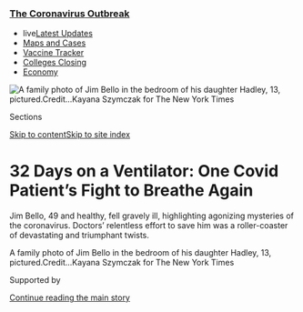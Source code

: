 <div id="app">

<div>

<div>

<div>

</div>

<div data-aria-hidden="false">

<div id="site-content" data-role="main">

<div>

<div class="css-1aor85t" style="opacity:0.000000001;z-index:-1;visibility:hidden">

<div class="css-1hqnpie">

<div class="css-epjblv">

<span class="css-17xtcya">[Health](/section/health)</span><span class="css-x15j1o">|</span><span class="css-fwqvlz">32
Days on a Ventilator: One Covid Patient’s Fight to Breathe
Again</span>

</div>

<div class="css-k008qs">

<div class="css-1iwv8en">

<span class="css-18z7m18"></span>

<div>

</div>

</div>

<span class="css-1n6z4y">https://nyti.ms/3cPFlsl</span>

<div class="css-1705lsu">

<div class="css-4xjgmj">

<div class="css-4skfbu" data-role="toolbar" data-aria-label="Social Media Share buttons, Save button, and Comments Panel with current comment count" data-testid="share-tools">

  - 
  - 
  - 
  - 
    
    <div class="css-6n7j50">
    
    </div>

  - 
  - 

</div>

</div>

</div>

</div>

</div>

</div>

<div class="css-11qgg8s">

<div class="css-l9svim">

### [<span class="css-pa1jbp"><span class="css-1rxm0ex">The Coronavirus</span><span class="css-1rxm0ex"> Outbreak</span></span>](https://www.nytimes3xbfgragh.onion/news-event/coronavirus?name=styln-coronavirus-national&region=TOP_BANNER&variant=undefined&block=storyline_menu_recirc&action=click&pgtype=Article&impression_id=49d02900-e3a1-11ea-96fb-13686c3e0279)

  - <span class="css-ousu42"><span class="css-12clwdu">live</span>[Latest
    Updates](https://www.nytimes3xbfgragh.onion/2020/08/21/world/covid-19-coronavirus.html?name=styln-coronavirus-national&region=TOP_BANNER&variant=undefined&block=storyline_menu_recirc&action=click&pgtype=Article&impression_id=49d02901-e3a1-11ea-96fb-13686c3e0279)</span>
  - <span class="css-ousu42">[Maps and
    Cases](https://www.nytimes3xbfgragh.onion/interactive/2020/us/coronavirus-us-cases.html?name=styln-coronavirus-national&region=TOP_BANNER&variant=undefined&block=storyline_menu_recirc&action=click&pgtype=Article&impression_id=49d02902-e3a1-11ea-96fb-13686c3e0279)</span>
  - <span class="css-ousu42">[Vaccine
    Tracker](https://www.nytimes3xbfgragh.onion/interactive/2020/science/coronavirus-vaccine-tracker.html?name=styln-coronavirus-national&region=TOP_BANNER&variant=undefined&block=storyline_menu_recirc&action=click&pgtype=Article&impression_id=49d02903-e3a1-11ea-96fb-13686c3e0279)</span>
  - <span class="css-ousu42">[Colleges
    Closing](https://www.nytimes3xbfgragh.onion/2020/08/19/us/colleges-closing-covid.html?name=styln-coronavirus-national&region=TOP_BANNER&variant=undefined&block=storyline_menu_recirc&action=click&pgtype=Article&impression_id=49d02904-e3a1-11ea-96fb-13686c3e0279)</span>
  - <span class="css-ousu42">[Economy](https://www.nytimes3xbfgragh.onion/live/2020/08/20/business/stock-market-today-coronavirus?name=styln-coronavirus-national&region=TOP_BANNER&variant=undefined&block=storyline_menu_recirc&action=click&pgtype=Article&impression_id=49d02905-e3a1-11ea-96fb-13686c3e0279)</span>

</div>

</div>

<div id="fullBleedHeaderContent">

<div class="css-1mre5cn">

![<span class="css-16f3y1r e13ogyst0" data-aria-hidden="true">A family
photo of Jim Bello in the bedroom of his daughter Hadley, 13,
pictured.</span><span class="css-cnj6d5 e1z0qqy90" itemprop="copyrightHolder"><span class="css-1ly73wi e1tej78p0">Credit...</span><span><span>Kayana
Szymczak for The New York
Times</span></span></span>](https://static01.graylady3jvrrxbe.onion/images/2020/04/20/science/00VIRUS-ICU-jim/merlin_171561255_ade5bfc2-8c82-4b16-ac92-4bb48219488e-articleLarge.jpg?quality=75&auto=webp&disable=upscale)

</div>

<div class="css-hy7cq4">

<div class="css-6cn7ki">

<div class="NYTAppHideMasthead css-1bcu9v6 e1suatyy0">

<div class="section css-1o1qe8k e1suatyy2">

<div class="css-cu5p7t er09x8g0">

<div class="css-6n7j50">

</div>

<span class="css-1dv1kvn">Sections</span>

[Skip to content](#site-content)[Skip to site index](#site-index)

</div>

<div class="css-10698na e1huz5gh0">

</div>

</div>

</div>

<div class="css-1sojcmr ehdk2mb0">

# 32 Days on a Ventilator: One Covid Patient’s Fight to Breathe Again

</div>

Jim Bello, 49 and healthy, fell gravely ill, highlighting agonizing
mysteries of the coronavirus. Doctors’ relentless effort to save him was
a roller-coaster of devastating and triumphant twists.

</div>

</div>

<div class="css-nwzfg5 e1gnum310">

<span class="css-1f9pvn2 health">A family photo of Jim Bello in the
bedroom of his daughter Hadley, 13,
pictured.</span><span class="css-cnj6d5 e1z0qqy90" itemprop="copyrightHolder"><span class="css-1ly73wi e1tej78p0">Credit...</span><span><span>Kayana
Szymczak for The New York Times</span></span></span>

</div>

<div id="sponsor-wrapper" class="css-1hyfx7x">

<div id="sponsor-slug" class="css-19vbshk">

Supported by

</div>

[Continue reading the main
story](#after-sponsor)

<div id="sponsor" class="ad sponsor-wrapper" style="text-align:center;height:100%;display:block">

</div>

<div id="after-sponsor">

</div>

</div>

<div class="css-1wx1auc e1gnum311">

<div class="css-18e8msd">

<div class="css-vp77d3 epjyd6m0">

<div class="css-hus3qt ey68jwv0" data-aria-hidden="true">

[![Pam
Belluck](https://static01.graylady3jvrrxbe.onion/images/2018/02/16/multimedia/author-pam-belluck/author-pam-belluck-thumbLarge-v2.png
"Pam Belluck")](https://www.nytimes3xbfgragh.onion/by/pam-belluck)

</div>

<div class="css-1baulvz">

By [<span class="css-1baulvz last-byline" itemprop="name">Pam
Belluck</span>](https://www.nytimes3xbfgragh.onion/by/pam-belluck)

</div>

</div>

  - 
    
    <div class="css-ld3wwf e16638kd2">
    
    Published April 26, 2020Updated May 8,
    2020
    
    </div>

  - 
    
    <div class="css-4xjgmj">
    
    <div class="css-pvvomx" data-role="toolbar" data-aria-label="Social Media Share buttons, Save button, and Comments Panel with current comment count" data-testid="share-tools">
    
      - 
      - 
      - 
      - 
        
        <div class="css-6n7j50">
        
        </div>
    
      - 
      - 
    
    </div>
    
    </div>

</div>

</div>

</div>

<div class="section meteredContent css-1r7ky0e" name="articleBody" itemprop="articleBody">

<div class="css-1fanzo5 StoryBodyCompanionColumn">

<div class="css-53u6y8">

HINGHAM, Mass. — “Is he going to make it?” Kim Bello asked, clutching
her phone, alone in her yard.

She had slipped outside so her three children, playing games in the
living room, could be shielded from a wrenching conversation with a
doctor treating her husband, Jim. For two weeks, he had been battling
the coronavirus at Massachusetts General Hospital, on a ventilator and,
for the past nine days, connected to a last-resort artificial heart-lung
machine as well.

The physician, Dr. Emmy Rubin, gently told Ms. Bello that while her
husband had a chance of surviving, “If you’re asking for an honest
opinion, it’s more likely than not that he won’t.”

Mr. Bello, 49, an athletic and healthy lawyer, had developed a 103
degree fever in early March after a hike in the White Mountains in New
Hampshire and landed in a suburban emergency room six days later,
struggling to breathe.

Now, despite all his doctors had done, his
[lungs](https://www.nytimes3xbfgragh.onion/interactive/2020/05/08/health/coronavirus-covid-lungs-ventilators.html)
looked white as bone on his latest X-ray, with virtually no air-filled
spaces — “one of the worst chest X-rays I’ve ever seen,” Dr. Paul
Currier, another of his doctors, said.

</div>

</div>

<div class="css-1fanzo5 StoryBodyCompanionColumn">

<div class="css-53u6y8">

As he lay in the intensive care unit, even a touch that caused slight
movement to his heavily sedated and chemically paralyzed body could send
his oxygen levels into a tailspin. Doctors worried his heart would stop,
and if it did, they realized they wouldn’t be able to resuscitate him.

They had tried everything to help him, including experimental drugs, a
low-tech maneuver of flipping him on his belly to improve airflow and
the most sophisticated life support machine.

They were considering one more “Hail Mary” medical maneuver, but setting
it up required cutting the machine-supplied oxygen for 30 seconds, a gap
they did not think he could survive.

</div>

</div>

<div class="css-79elbk" data-testid="photoviewer-wrapper">

<div class="css-z3e15g" data-testid="photoviewer-wrapper-hidden">

</div>

<div class="css-1a48zt4 ehw59r15" data-testid="photoviewer-children">

![<span class="css-16f3y1r e13ogyst0" data-aria-hidden="true">Dr. Paul
Currier, a pulmonologist at Mass General, who treated Mr.
Bello.</span><span class="css-cnj6d5 e1z0qqy90" itemprop="copyrightHolder"><span class="css-1ly73wi e1tej78p0">Credit...</span><span>Kayana
Szymczak for The New York
Times</span></span>](https://static01.graylady3jvrrxbe.onion/images/2020/04/20/science/00VIRUS-ICU/merlin_171757299_edcde2d8-0435-4010-9013-bb6cd2f111c2-articleLarge.jpg?quality=75&auto=webp&disable=upscale)

</div>

</div>

<div class="css-1fanzo5 StoryBodyCompanionColumn">

<div class="css-53u6y8">

“Even if those were things that could help him, trying to do those would
kill him,” said Dr. Yuval Raz, a key specialist on Mr. Bello’s team.

</div>

</div>

<div class="css-1fanzo5 StoryBodyCompanionColumn">

<div class="css-53u6y8">

Mr. Bello’s cataclysmic spiral from avid skier, cyclist and runner to
grievously ill patient — and the heartbreaking and triumphant twists in
doctors’ relentless efforts to save him — underscores the agonizing
challenges confronting even highly trained physicians and well-equipped
hospitals battling a ferociously capricious virus.

Hospitals have never before had, simultaneously, so many patients so
sick that their lungs have basically stopped functioning. And while
doctors are experienced at treating similar respiratory failure, the
path of patients with Covid-19 can be maddeningly unpredictable.

“It’s like they fall off a cliff,” said Dr. Peggy Lai, a critical care
doctor at Mass General. “You see young patients getting sicker and
sicker by the day despite everything that you know is good standard of
care.”

Without proven therapies to extinguish the infection, doctors ride
roller-coasters of trial and error. They weigh risks of uncertain
treatments and painstakingly adjust machines in hopes of shoring up
patients’ lungs enough that their bodies clear the inflammation and
heal.

“The tricky part with this disease,” Dr. Lai said, “is that we have
nothing to follow, to know what predicts how sick someone will be and
what predicts them getting
better.”

</div>

</div>

<div class="css-79elbk" data-testid="photoviewer-wrapper">

<div class="css-z3e15g" data-testid="photoviewer-wrapper-hidden">

</div>

<div class="css-1a48zt4 ehw59r15" data-testid="photoviewer-children">

<div class="css-1xdhyk6 erfvjey0">

<span class="css-1ly73wi e1tej78p0">Image</span>

<div class="css-zjzyr8">

<div data-testid="lazyimage-container" style="height:257.77777777777777px">

</div>

</div>

</div>

<span class="css-16f3y1r e13ogyst0" data-aria-hidden="true">The Bello
family, from left: Hadley, Riley, Kim, Taylor and
Jim.</span><span class="css-cnj6d5 e1z0qqy90" itemprop="copyrightHolder"><span class="css-1ly73wi e1tej78p0">Credit...</span><span>Kayana
Szymczak for The New York Times</span></span>

</div>

</div>

<div class="css-1fanzo5 StoryBodyCompanionColumn">

<div class="css-53u6y8">

On March 7, after Mr. Bello hiked Loon Mountain in New Hampshire, where
his family has a condo and skis regularly, he was suddenly struck by a
high fever.

</div>

</div>

<div class="css-1fanzo5 StoryBodyCompanionColumn">

<div class="css-53u6y8">

After several feverish days, he developed a cough and chest tightness
and visited a doctor, who prescribed antibiotics for pneumonia. But by
March 13, he had so much trouble breathing that he went to a suburban
Boston hospital’s emergency room. Doctors quickly decided he needed a
ventilator.

“What if I don’t make it?” he asked his wife.

After she reassured him, she recalled, “He winked at me the same way he
winked at me when we first
met.”

<div id="NYT_MAIN_CONTENT_1_REGION" class="css-9tf9ac">

<div>

<div id="styln-covid-updates-world" class="section interactive-content interactive-size-medium css-1ftcdic">

<div class="css-17ih8de interactive-body">

<div id="styln-briefing-block" data-asset-id="QXJ0aWNsZTpueXQ6Ly9hcnRpY2xlLzVlZmEyNmIwLWIwYjYtNTdiMC05OWRjLWUwZWIwZmI0NGJlZg==">

<div class="briefing-block-header-section">

# [Latest Updates: The Coronavirus Outbreak](https://www.nytimes3xbfgragh.onion/2020/08/21/world/covid-19-coronavirus.html?action=click&pgtype=Article&state=default&region=MAIN_CONTENT_1&context=storylines_live_updates)

<div class="briefing-block-ts">

Updated 2020-08-21T11:05:09.310Z

</div>

</div>

  - [Shutdowns, warnings and scoldings follow gatherings on college
    campuses.](https://www.nytimes3xbfgragh.onion/2020/08/21/world/covid-19-coronavirus.html?action=click&pgtype=Article&state=default&region=MAIN_CONTENT_1&context=storylines_live_updates#link-4690b6aa)
  - [As he accepts the Democratic nomination, Biden knocks Trump’s
    pandemic
    response.](https://www.nytimes3xbfgragh.onion/2020/08/21/world/covid-19-coronavirus.html?action=click&pgtype=Article&state=default&region=MAIN_CONTENT_1&context=storylines_live_updates#link-324af071)
  - [Hundreds of doctors in Kenya go on strike over their pay and
    protective
    gear.](https://www.nytimes3xbfgragh.onion/2020/08/21/world/covid-19-coronavirus.html?action=click&pgtype=Article&state=default&region=MAIN_CONTENT_1&context=storylines_live_updates#link-35890b73)

<div class="briefing-block-footer">

<div class="briefing-block-footer-meta">

[See more
updates](https://www.nytimes3xbfgragh.onion/2020/08/21/world/covid-19-coronavirus.html?action=click&pgtype=Article&state=default&region=MAIN_CONTENT_1&context=storylines_live_updates)

</div>

<div class="briefing-block-briefinglinks">

<span>More live coverage:</span>
[Markets](https://www.nytimes3xbfgragh.onion/live/2020/08/20/business/stock-market-today-coronavirus?action=click&pgtype=Article&state=default&region=MAIN_CONTENT_1&context=storylines_live_updates)

</div>

</div>

</div>

</div>

</div>

</div>

</div>

Overnight, Mr. Bello was transferred to Mass General, becoming its first
intubated coronavirus patient. His case initially seemed straightforward
and manageable, said Dr. Currier, his first attending physician.

Like many Covid-19 patients, Mr. Bello had Acute Respiratory Distress
Syndrome, or ARDS. His lungs were so inflamed and flooded with fluid
that the tiny air sacs that transfer oxygen to the blood had become
ineffectual sodden balloons.

Ventilator settings are precisely calibrated and continually adjusted:
oxygen, breathing rate, breath volume and pressure. Doctors work to give
enough pressure to keep airways open but not so much that lungs are
overstretched and further
injured.

</div>

</div>

<div class="css-79elbk" data-testid="photoviewer-wrapper">

<div class="css-z3e15g" data-testid="photoviewer-wrapper-hidden">

</div>

<div class="css-1a48zt4 ehw59r15" data-testid="photoviewer-children">

<div class="css-1xdhyk6 erfvjey0">

<span class="css-1ly73wi e1tej78p0">Image</span>

<div class="css-zjzyr8">

<div data-testid="lazyimage-container" style="height:386.6666666666667px">

</div>

</div>

</div>

<span class="css-16f3y1r e13ogyst0" data-aria-hidden="true">Mr. Bello’s
lungs on March 14, his first X-ray at Massachusetts General Hospital.
The white space indicates areas of his lungs that were filled with fluid
and inflammatory
cells.</span><span class="css-cnj6d5 e1z0qqy90" itemprop="copyrightHolder"><span class="css-1ly73wi e1tej78p0">Credit...</span><span>via Massachusetts
General Hospital</span></span>

</div>

</div>

<div class="css-1fanzo5 StoryBodyCompanionColumn">

<div class="css-53u6y8">

Intubated patients are sedated and often given paralytic drugs so they
don’t try to breathe themselves, allowing the machine to take over.

</div>

</div>

<div class="css-1fanzo5 StoryBodyCompanionColumn">

<div class="css-53u6y8">

By the end of Mr. Bello’s first day at Mass General, the ventilator was
supplying 65 percent oxygen, lower than what he’d needed upon arrival.
The next day, it was further reduced to 35 percent, a good sign, given
that the lowest setting, 21 percent, is equivalent to room air.

“He actually seemed to be improving,” said Dr. Currier, a pulmonary and
critical care physician.

But then his condition inexplicably worsened, and his
ventilator-supplied oxygen was ratcheted to the maximum, 100 percent.

Alarmed, around 2 a.m. on March 18, the medical team tried a maneuver
called proning, Dr. Currier said. They carefully turned him onto his
stomach to minimize the pressure of his heart against his lungs,
decompressing his airways.

The results were encouraging. “This is great,” Dr. Currier thought
before grabbing some sleep. “We fixed him.”

But as the day progressed, Mr. Bello’s blood oxygen levels plummeted.

Doctors had already started him on medications that many hospitals are
trying: hydroxychloroquine, the anti-malarial drug President Trump has
promoted; and a statin, which was eventually stopped because it affected
his liver. He was also enrolled in a clinical trial of an antiviral drug
being tested for Covid-19, Remdesivir, although nobody knew whether he
was receiving it or a placebo.

That afternoon, increasingly concerned about his lung inflammation,
doctors tried an immunosuppressive medication, tocilizumab.

Nothing was working. So doctors turned to an 11th-hour method. An
eight-person team repositioned Mr. Bello onto his back, inserted large
tubes into his neck and leg, and connected him to a specialized
heart-lung bypass machine.

</div>

</div>

<div class="css-1fanzo5 StoryBodyCompanionColumn">

<div class="css-53u6y8">

Called extracorporeal membrane oxygenation, or ECMO, the technique
siphons blood out of the patient, runs it through an oxygenator and
pumps it back into the body. It is intricately challenging to manage and
isn’t available at many hospitals.

“ECMO is not a benign therapy,” said Dr. Raz, the medical director of
Mass General’s ECMO department. “There’s a lot of bad things that can
happen even with a good outcome.”

</div>

</div>

<div class="css-a7yk8a e73j0it0">

<div class="css-1xdhyk6 erfvjey0">

<span class="css-1ly73wi e1tej78p0">Image</span>

<div class="css-zjzyr8">

<div data-testid="lazyimage-container" style="height:580px">

</div>

</div>

</div>

<span class="css-16f3y1r e13ogyst0" data-aria-hidden="true">A
specialized machine that performs extracorporeal membrane oxygenation,
or
ECMO.</span><span class="css-cnj6d5 e1z0qqy90" itemprop="copyrightHolder"><span class="css-1ly73wi e1tej78p0">Credit...</span><span>Kayana
Szymczak for The New York Times</span></span>

<div class="css-1xdhyk6 erfvjey0">

<span class="css-1ly73wi e1tej78p0">Image</span>

<div class="css-zjzyr8">

<div data-testid="lazyimage-container" style="height:580px">

</div>

</div>

</div>

<span class="css-16f3y1r e13ogyst0" data-aria-hidden="true">Dr. Yuval
Raz, medical director of Mass General’s ECMO
department.</span><span class="css-cnj6d5 e1z0qqy90" itemprop="copyrightHolder"><span class="css-1ly73wi e1tej78p0">Credit...</span><span>Kayana
Szymczak for The New York Times</span></span>

</div>

<div class="css-1fanzo5 StoryBodyCompanionColumn">

<div class="css-53u6y8">

Risks can include bleeding complications and strokes. ECMO specialists
must continually ensure that the blood volume circulating through the
machine isn’t too low or too high, so that patients don’t get too much
fluid and their blood vessels don’t collapse.

<div id="NYT_MAIN_CONTENT_2_REGION" class="css-9tf9ac">

<div>

</div>

</div>

So far, ECMO has been used for hundreds of coronavirus patients
worldwide, according to the nonprofit [Extracorporeal Life Support
Organization](https://www.elso.org/Registry/FullCOVID19RegistryDashboard.aspx).
Most are still on the machines, and data is incomplete, so survival
rates are unclear.

“ECMO doesn’t fix anything,” Dr. Raz said. “It keeps you alive while
other things, hopefully, take place.”

Mr. Bello’s lungs were so stiff that his “lung compliance” — a measure
of elasticity that is usually over 100 in healthy people and about 30 in
people with severe respiratory failure — was in the single digits.

</div>

</div>

<div class="css-1fanzo5 StoryBodyCompanionColumn">

<div class="css-53u6y8">

His lungs could handle breaths only the size of a tablespoon, a tiny
fraction of a normal-size breath. Blood began oozing from around the
tubes, so blood thinners were stopped, Dr. Raz said.

Chest X-rays documented the decline. His first on March 13 showed
significant fluid and inflammation, but “you could still see the lungs,”
Dr. Raz said. On March 18, the X-ray was worse, but lung space was still
visible. By March 20, “he had essentially what we call a
whiteout.”

</div>

</div>

<div class="css-79elbk" data-testid="photoviewer-wrapper">

<div class="css-z3e15g" data-testid="photoviewer-wrapper-hidden">

</div>

<div class="css-1a48zt4 ehw59r15" data-testid="photoviewer-children">

<div class="css-1xdhyk6 erfvjey0">

<span class="css-1ly73wi e1tej78p0">Image</span>

<div class="css-zjzyr8">

<div data-testid="lazyimage-container" style="height:386.6666666666667px">

</div>

</div>

</div>

<span class="css-16f3y1r e13ogyst0" data-aria-hidden="true">Mr. Bello’s
lungs on March 27, a complete “whiteout,” in which his lungs are hardly
visible. Some doctors at Mass General said this was one of the worst
chest X-rays they had ever
seen.</span><span class="css-cnj6d5 e1z0qqy90" itemprop="copyrightHolder"><span class="css-1ly73wi e1tej78p0">Credit...</span><span>via Massachusetts
General Hospital</span></span>

</div>

</div>

<div class="css-1fanzo5 StoryBodyCompanionColumn">

<div class="css-53u6y8">

Daily, doctors and nurses updated Ms. Bello, 48, who took a leave from
her part-time marketing job to help their children — Hadley, 13, and
twins Riley and Taylor, 11 — cope with their father’s illness. Ms. Bello
also raised thousands of dollars to provide the I.C.U. with meals from
local restaurants, along with other needs.

She and Hadley developed mild symptoms like chest tightness, but doctors
had considered it unnecessary to test them for the coronavirus.

Because visitors are largely prohibited in order to limit the virus’s
spread, a nurse, Kerri Voelkel, put the family on speaker phone in Mr.
Bello's room several times daily.

“Hadley would have baked a cake, and she would joke ‘It didn’t come out
so good, Dad, I’m going to try again,’” Ms. Voelkel recalled. “Taylor
said, ‘I did my soccer drills out in the backyard.’ It’s heartbreaking
to be the caregiver standing there and listen to these children talking
to their father.”

</div>

</div>

<div class="css-1fanzo5 StoryBodyCompanionColumn">

<div class="css-53u6y8">

As of March 27, Mr. Bello’s ninth day on ECMO, there was no improvement.
When nurses tucked pillows under him or subtly shifted him to prevent
bedsores, his oxygen levels would crater.

Dr. Rubin called Ms. Bello to explain the gravity of the situation. If
Mr. Bello went into cardiac arrest, she said, doctors didn’t believe
they could revive him. Ms. Bello agreed to a do-not-resuscitate order.

“Be honest,” she implored Dr. Rubin.

Dr. Rubin assured her they were not giving up and Mr. Bello could still
survive. But, she said, “Honestly, I think all of our assessment at that
point was that he’s probably more likely to die.”

Devastated, Ms. Bello rolled into a ball on the
grass.

</div>

</div>

<div class="css-79elbk" data-testid="photoviewer-wrapper">

<div class="css-z3e15g" data-testid="photoviewer-wrapper-hidden">

</div>

<div class="css-1a48zt4 ehw59r15" data-testid="photoviewer-children">

<div class="css-1xdhyk6 erfvjey0">

<span class="css-1ly73wi e1tej78p0">Image</span>

<div class="css-zjzyr8">

<div data-testid="lazyimage-container" style="height:264.8666666666667px">

</div>

</div>

</div>

<span class="css-16f3y1r e13ogyst0" data-aria-hidden="true">The doors
leading to a Covid-19 I.C.U. wing of Mass
General.</span><span class="css-cnj6d5 e1z0qqy90" itemprop="copyrightHolder"><span class="css-1ly73wi e1tej78p0">Credit...</span><span>Kayana
Szymczak for The New York Times</span></span>

</div>

</div>

<div class="css-1fanzo5 StoryBodyCompanionColumn">

<div class="css-53u6y8">

The following morning, March 28, the medical team dialed down Mr.
Bello’s paralytic medication to see if he could manage with less, Ms.
Voelkel said.

The effect was striking. “Jim woke up,” she said. He raised his
eyebrows, and “you could tell he was trying to open his
eyes.”

<div id="NYT_MAIN_CONTENT_3_REGION" class="css-9tf9ac">

<div>

<div id="styln-prism-freeform-1594220623585" class="section interactive-content interactive-size-medium css-1ftcdic">

<div class="css-17ih8de interactive-body">

<div id="prism-freeform-block-18477" class="css-19mumt8" data-role="complementary" data-storyline="The Coronavirus Outbreak" data-truncated="true" tabindex="0">

<div class="css-a8d9oz">

<div class="css-eb027h">

[](https://www.nytimes3xbfgragh.onion/news-event/coronavirus?action=click&pgtype=Article&state=default&region=MAIN_CONTENT_3&context=storylines_faq)

### The Coronavirus Outbreak ›

#### Frequently Asked Questions

Updated August 17, 2020

  - #### Why does standing six feet away from others help?
    
      - The coronavirus spreads primarily through droplets from your
        mouth and nose, especially when you cough or sneeze. The C.D.C.,
        one of the organizations using that measure, [bases its
        recommendation of six
        feet](https://www.nytimes3xbfgragh.onion/2020/04/14/health/coronavirus-six-feet.html?action=click&pgtype=Article&state=default&region=MAIN_CONTENT_3&context=storylines_faq)
        on the idea that most large droplets that people expel when they
        cough or sneeze will fall to the ground within six feet. But six
        feet has never been a magic number that guarantees complete
        protection. Sneezes, for instance, can launch droplets a lot
        farther than six feet, [according to a recent
        study](https://jamanetwork.com/journals/jama/fullarticle/2763852).
        It's a rule of thumb: You should be safest standing six feet
        apart outside, especially when it's windy. But keep a mask on at
        all times, even when you think you’re far enough apart.

  - #### I have antibodies. Am I now immune?
    
      - As of right now,[that seems likely, for at least several
        months.](https://www.nytimes3xbfgragh.onion/2020/07/22/health/covid-antibodies-herd-immunity.html?action=click&pgtype=Article&state=default&region=MAIN_CONTENT_3&context=storylines_faq)
        There have been frightening accounts of people suffering what
        seems to be a second bout of Covid-19. But experts say these
        patients may have a drawn-out course of infection, with the
        virus taking a slow toll weeks to months after initial exposure.
        People infected with the coronavirus typically
        [produce](https://www.nature.com/articles/s41586-020-2456-9)
        immune molecules called antibodies, which are [protective
        proteins made in response to an
        infection](https://www.nytimes3xbfgragh.onion/2020/05/07/health/coronavirus-antibody-prevalence.html?action=click&pgtype=Article&state=default&region=MAIN_CONTENT_3&context=storylines_faq)[.
        These antibodies
        may](https://www.nytimes3xbfgragh.onion/2020/05/07/health/coronavirus-antibody-prevalence.html?action=click&pgtype=Article&state=default&region=MAIN_CONTENT_3&context=storylines_faq)
        last in the body [only two to three
        months](https://www.nature.com/articles/s41591-020-0965-6),
        which may seem worrisome, but that’s perfectly normal after an
        acute infection subsides, said Dr. Michael Mina, an immunologist
        at Harvard University. It may be possible to get the coronavirus
        again, but it’s highly unlikely that it would be possible in a
        short window of time from initial infection or make people
        sicker the second time.

  - #### I’m a small-business owner. Can I get relief?
    
      - The [stimulus bills enacted in
        March](https://www.nytimes3xbfgragh.onion/article/small-business-loans-stimulus-grants-freelancers-coronavirus.html?action=click&pgtype=Article&state=default&region=MAIN_CONTENT_3&context=storylines_faq)
        offer help for the millions of American small businesses. Those
        eligible for aid are businesses and nonprofit organizations with
        fewer than 500 workers, including sole proprietorships,
        independent contractors and freelancers. Some larger companies
        in some industries are also eligible. The help being offered,
        which is being managed by the Small Business Administration,
        includes the Paycheck Protection Program and the Economic Injury
        Disaster Loan program. But lots of folks have [not yet seen
        payouts.](https://www.nytimes3xbfgragh.onion/interactive/2020/05/07/business/small-business-loans-coronavirus.html?action=click&pgtype=Article&state=default&region=MAIN_CONTENT_3&context=storylines_faq)
        Even those who have received help are confused: The rules are
        draconian, and some are stuck sitting on [money they don’t know
        how to
        use.](https://www.nytimes3xbfgragh.onion/2020/05/02/business/economy/loans-coronavirus-small-business.html?action=click&pgtype=Article&state=default&region=MAIN_CONTENT_3&context=storylines_faq)
        Many small-business owners are getting less than they expected
        or [not hearing anything at
        all.](https://www.nytimes3xbfgragh.onion/2020/06/10/business/Small-business-loans-ppp.html?action=click&pgtype=Article&state=default&region=MAIN_CONTENT_3&context=storylines_faq)

  - #### What are my rights if I am worried about going back to work?
    
      - Employers have to provide [a safe
        workplace](https://www.osha.gov/SLTC/covid-19/standards.html)
        with policies that protect everyone equally. [And if one of your
        co-workers tests positive for the coronavirus, the
        C.D.C.](https://www.nytimes3xbfgragh.onion/article/coronavirus-money-unemployment.html?action=click&pgtype=Article&state=default&region=MAIN_CONTENT_3&context=storylines_faq)
        has said that [employers should tell their
        employees](https://www.cdc.gov/coronavirus/2019-ncov/community/guidance-business-response.html)
        -- without giving you the sick employee’s name -- that they may
        have been exposed to the virus.

  - #### What is school going to look like in September?
    
      - It is unlikely that many schools will return to a normal
        schedule this fall, requiring the grind of [online
        learning](https://www.nytimes3xbfgragh.onion/2020/06/05/us/coronavirus-education-lost-learning.html?action=click&pgtype=Article&state=default&region=MAIN_CONTENT_3&context=storylines_faq),
        [makeshift child
        care](https://www.nytimes3xbfgragh.onion/2020/05/29/us/coronavirus-child-care-centers.html?action=click&pgtype=Article&state=default&region=MAIN_CONTENT_3&context=storylines_faq)
        and [stunted
        workdays](https://www.nytimes3xbfgragh.onion/2020/06/03/business/economy/coronavirus-working-women.html?action=click&pgtype=Article&state=default&region=MAIN_CONTENT_3&context=storylines_faq)
        to continue. California’s two largest public school districts —
        Los Angeles and San Diego — said on July 13, that [instruction
        will be remote-only in the
        fall](https://www.nytimes3xbfgragh.onion/2020/07/13/us/lausd-san-diego-school-reopening.html?action=click&pgtype=Article&state=default&region=MAIN_CONTENT_3&context=storylines_faq),
        citing concerns that surging coronavirus infections in their
        areas pose too dire a risk for students and teachers. Together,
        the two districts enroll some 825,000 students. They are the
        largest in the country so far to abandon plans for even a
        partial physical return to classrooms when they reopen in
        August. For other districts, the solution won’t be an
        all-or-nothing approach. [Many
        systems](https://bioethics.jhu.edu/research-and-outreach/projects/eschool-initiative/school-policy-tracker/),
        including the nation’s largest, New York City, are devising
        [hybrid
        plans](https://www.nytimes3xbfgragh.onion/2020/06/26/us/coronavirus-schools-reopen-fall.html?action=click&pgtype=Article&state=default&region=MAIN_CONTENT_3&context=storylines_faq)
        that involve spending some days in classrooms and other days
        online. There’s no national policy on this yet, so check with
        your municipal school system regularly to see what is happening
        in your
community.

<div id="styln-survey-component-18477" class="styln-survey-component" data-surveyname="faq" data-surveystoryline="coronavirus">

</div>

</div>

<div class="css-6mllg9">

</div>

<div class="css-pmm6ed">

<span class="css-5gimkt"></span>

</div>

</div>

</div>

</div>

</div>

</div>

</div>

When prompted, he squeezed both of Ms. Voelkel’s hands. He nodded yes or
no to simple questions. And when the nurses said they were going to
adjust his position, he gave a thumbs up.

</div>

</div>

<div class="css-1fanzo5 StoryBodyCompanionColumn">

<div class="css-53u6y8">

“We were like, ‘Oh my gosh, he’s in there\!’” Ms. Voelkel said.

Ms. Voelkel described the scene to Ms. Bello over the phone. That
afternoon, the family’s golden retriever, Bruno, grabbed Mr. Bello’s
Boston Celtics cap, holding it in his mouth. Ms. Bello texted Dr. Rubin
a photo of the dog with the cap and wrote, “Please do everything you
can.”

Dr. Rubin’s eyes welled up. “I give you my word that we are doing
everything we can,” she texted back.

</div>

</div>

<div class="css-79elbk" data-testid="photoviewer-wrapper">

<div class="css-z3e15g" data-testid="photoviewer-wrapper-hidden">

</div>

<div class="css-1a48zt4 ehw59r15" data-testid="photoviewer-children">

<div class="css-1xdhyk6 erfvjey0">

<span class="css-1ly73wi e1tej78p0">Image</span>

<div class="css-zjzyr8">

<div data-testid="lazyimage-container" style="height:580px">

</div>

</div>

</div>

<span class="css-16f3y1r e13ogyst0" data-aria-hidden="true">Ms. Bello
was devastated to learn that her husband was so sick, he was more likely
to die than survive. She texted a doctor: “Please do everything you
can.”</span><span class="css-cnj6d5 e1z0qqy90" itemprop="copyrightHolder"><span class="css-1ly73wi e1tej78p0">Credit...</span><span>Kayana
Szymczak for The New York Times</span></span>

</div>

</div>

<div class="css-1fanzo5 StoryBodyCompanionColumn">

<div class="css-53u6y8">

But later, several hours after the paralytic medication was stopped, Mr.
Bello, alone in the room while nurses monitored from outside, shifted
his body slightly, movement that increased pressure on his blood
vessels. This happens normally when we breathe, but he was too unstable
to withstand it, Dr. Raz said. His oxygen levels nose-dived.

Both Ms. Voelkel and Tyler Texeira, a respiratory therapist, threw on
their protective gear and rushed in. “We rescued him, we got him back,”
Ms. Voelkel said.

“This is a man who, his lungs are so bad that we can’t have him awake,”
she said they realized. “So we had to re-paralyze him in order to
essentially keep him alive.”

Doctors’ last option involved trying to drain more fluid by adding
another tube to the heart-lung machine, a maneuver that would require a
brief stoppage of oxygen flow from the machine.

</div>

</div>

<div class="css-1fanzo5 StoryBodyCompanionColumn">

<div class="css-53u6y8">

“He was so tenuous that we felt honestly 30 seconds off the ECMO
circuit, he wouldn’t survive that,” said Dr. Rubin, a pulmonary and
critical care physician.

After her shift ended, Ms. Voelkel said, “I cried the whole way home.”
She thought of the phone calls from Mr. Bello’s children, similar in age
to hers. “The despair I felt that we couldn’t save this man was beyond
anything I could comprehend.”

Dr. Rubin called Ms. Bello and suggested that she visit her husband that
night, something she’d been allowed to do only once before. The hospital
hallways felt eerie. She donned protective gear and entered his room.

“I felt like, ‘Oh my God, if I keep talking to him, if I talk to him for
hours, maybe he’ll stabilize, and maybe he’ll be OK,’” she said. “I was
just telling him how much we need him, he has to fight this, he cannot
leave us.”

She was told she'd have 15 minutes, but was given more than three hours.

“I’m squeezing your hand right now, I’m holding your arm, I’m laying on
your arm, I’m touching your head,” she told her husband.

Within three days, an X-ray showed hope — some clearing in his left
lung.

“Then, it just started improving, slowly,” Dr. Currier said. “And then
it just got dramatically
better.”

</div>

</div>

<div class="css-79elbk" data-testid="photoviewer-wrapper">

<div class="css-z3e15g" data-testid="photoviewer-wrapper-hidden">

</div>

<div class="css-1a48zt4 ehw59r15" data-testid="photoviewer-children">

<div class="css-1xdhyk6 erfvjey0">

<span class="css-1ly73wi e1tej78p0">Image</span>

<div class="css-zjzyr8">

<div data-testid="lazyimage-container" style="height:386.6666666666667px">

</div>

</div>

</div>

<span class="css-16f3y1r e13ogyst0" data-aria-hidden="true">Mr. Bello’s
chest X-ray on April 8, the lungs visible again, indicating his system
was
clearing.</span><span class="css-cnj6d5 e1z0qqy90" itemprop="copyrightHolder"><span class="css-1ly73wi e1tej78p0">Credit...</span><span>via Massachusetts
General Hospital</span></span>

</div>

</div>

<div class="css-1fanzo5 StoryBodyCompanionColumn">

<div class="css-53u6y8">

On April 4, Mr. Bello’s 17th day on ECMO, Todd Mover, a respiratory
therapist, suggested he might be ready to come off the machine. The next
day, Mr. Bello was disconnected from ECMO. He remained on a ventilator,
but began handling reduced oxygen levels supplied by the ventilator, so
doctors started easing paralytic medication and sedation.

</div>

</div>

<div class="css-1fanzo5 StoryBodyCompanionColumn">

<div class="css-53u6y8">

Days later, in a milestone, physical therapists sat Mr. Bello on the
edge of the bed. Ms. Voelkel FaceTimed Ms. Bello. She saw her husband
kick his leg.

“I love you, blow me a kiss,” she cried. Mr. Bello, groggy from
sedation, breathing tube in his mouth, moved his hand to blow his wife a
kiss.

On April 11, nearly a month after her husband’s hospitalization, Ms.
Bello sat at their dining room table for another FaceTime session. She
had her daughters sit across the table, to spare them the sight of their
father on the ventilator. They held an iPad so their brother, Riley, who
was in New Hampshire, could also listen and talk.

“Hi Daddy, it’s Hadley and Taylor. We miss you so much. Riley’s also on
FaceTime with us. We just want to say keep fighting, and you’re going to
be OK. We love you so
much.”

</div>

</div>

<div class="css-79elbk" data-testid="photoviewer-wrapper">

<div class="css-z3e15g" data-testid="photoviewer-wrapper-hidden">

</div>

<div class="css-1a48zt4 ehw59r15" data-testid="photoviewer-children">

<div class="css-1xdhyk6 erfvjey0">

<span class="css-1ly73wi e1tej78p0">Image</span>

<div class="css-zjzyr8">

<div data-testid="lazyimage-container" style="height:257.77777777777777px">

</div>

</div>

</div>

<span class="css-16f3y1r e13ogyst0" data-aria-hidden="true">Ms. Bello in
the family’s dining room with Hadley, left, and Taylor, speaking to Mr.
Bello and his nurse, Kerri Voelkel, on a computer. Riley appeared on an
iPad.
</span><span class="css-cnj6d5 e1z0qqy90" itemprop="copyrightHolder"><span class="css-1ly73wi e1tej78p0">Credit...</span><span>Kayana
Szymczak for The New York Times</span></span>

</div>

</div>

<div class="css-1fanzo5 StoryBodyCompanionColumn">

<div class="css-53u6y8">

Mr. Bello, unable to speak because of the breathing tube, lifted his
head, opened his eyes briefly and waved his hand slightly. “Love, love,
love,” his wife said.

</div>

</div>

<div class="css-1fanzo5 StoryBodyCompanionColumn">

<div class="css-53u6y8">

Doctors said they did not know why Mr. Bello survived. Their best guess
is time. Although in some cases, people’s odds worsen the longer they’re
on a ventilator, other patients recover after long intubations. The
doctors don’t know if any of the medications worked.

Dr. Currier said he wouldn’t be surprised if Ms. Bello’s visit helped.

“She was in there for three hours by the bedside,” he said. “It was at
its darkest at that point in time. You just can’t underestimate how much
a difference something like that makes.”

On April 14, Mr. Bello was disconnected from the ventilator and began
breathing on his own for the first time in 32 days.

This time, when she received a FaceTime call from the hospital, his wife
gathered the children around. On the screen, he whispered the first
words he’d been able to say to his family in a month: “I love you.”

As he was wheeled out of the I.C.U. to a regular floor, the medical
staff, previously despondent about his case, lined the hospital hallway,
erupting in applause. He
waved.

</div>

</div>

![<span class="css-cch8ym"><span class="css-1dv1kvn">Credit</span><span class="css-cnj6d5 e1z0qqy90" itemprop="copyrightHolder"><span class="css-1ly73wi e1tej78p0">Credit...</span><span>via
Kim
Bello</span></span></span>](https://static01.graylady3jvrrxbe.onion/images/2020/04/16/science/00VIRUS-ICU-jim/00VIRUS-ICU-jim-superJumbo.jpg)

<div class="css-1fanzo5 StoryBodyCompanionColumn">

<div class="css-53u6y8">

“It’s phenomenal,” Dr. Rubin said. Noting Mr. Bello’s previous health
and fitness, she added, “everyone is very optimistic that he’ll have a
full recovery.”

</div>

</div>

<div class="css-1fanzo5 StoryBodyCompanionColumn">

<div class="css-53u6y8">

In brief comments from a rehabilitation hospital where he was
transferred three days after coming off the ventilator, Mr. Bello said
he was looking forward to getting back to working as a lawyer
representing medical providers. “I’m alive today because of those very
same people,” he said.

Already able to eat and to walk, he said he was proud of his wife and
was eager to be back with his family.

Not long after that, on Friday afternoon, Mr. Bello came
home.

</div>

</div>

<div class="css-79elbk" data-testid="photoviewer-wrapper">

<div class="css-z3e15g" data-testid="photoviewer-wrapper-hidden">

</div>

<div class="css-1a48zt4 ehw59r15" data-testid="photoviewer-children">

<div class="css-1xdhyk6 erfvjey0">

<span class="css-1ly73wi e1tej78p0">Image</span>

<div class="css-zjzyr8">

<div data-testid="lazyimage-container" style="height:386.6666666666667px">

</div>

</div>

</div>

<span class="css-16f3y1r e13ogyst0" data-aria-hidden="true">From left:
Taylor, Jim, Riley, Kim and Hadley Bello at their home on Saturday, a
day after Mr. Bello was released from the
hospital.</span><span class="css-cnj6d5 e1z0qqy90" itemprop="copyrightHolder"><span class="css-1ly73wi e1tej78p0">Credit...</span><span>Bello
family photo</span></span>

</div>

</div>

</div>

<div>

</div>

<div>

</div>

<div>

</div>

<div>

<div id="bottom-wrapper" class="css-1ede5it">

<div id="bottom-slug" class="css-l9onyx">

Advertisement

</div>

[Continue reading the main
story](#after-bottom)

<div id="bottom" class="ad bottom-wrapper" style="text-align:center;height:100%;display:block;min-height:90px">

</div>

<div id="after-bottom">

</div>

</div>

</div>

</div>

</div>

## Site Index

<div>

</div>

## Site Information Navigation

  - [© <span>2020</span> <span>The New York Times
    Company</span>](https://help.nytimes3xbfgragh.onion/hc/en-us/articles/115014792127-Copyright-notice)

<!-- end list -->

  - [NYTCo](https://www.nytco.com/)
  - [Contact
    Us](https://help.nytimes3xbfgragh.onion/hc/en-us/articles/115015385887-Contact-Us)
  - [Work with us](https://www.nytco.com/careers/)
  - [Advertise](https://nytmediakit.com/)
  - [T Brand Studio](http://www.tbrandstudio.com/)
  - [Your Ad
    Choices](https://www.nytimes3xbfgragh.onion/privacy/cookie-policy#how-do-i-manage-trackers)
  - [Privacy](https://www.nytimes3xbfgragh.onion/privacy)
  - [Terms of
    Service](https://help.nytimes3xbfgragh.onion/hc/en-us/articles/115014893428-Terms-of-service)
  - [Terms of
    Sale](https://help.nytimes3xbfgragh.onion/hc/en-us/articles/115014893968-Terms-of-sale)
  - [Site
    Map](https://spiderbites.nytimes3xbfgragh.onion)
  - [Help](https://help.nytimes3xbfgragh.onion/hc/en-us)
  - [Subscriptions](https://www.nytimes3xbfgragh.onion/subscription?campaignId=37WXW)

</div>

</div>

</div>

</div>
